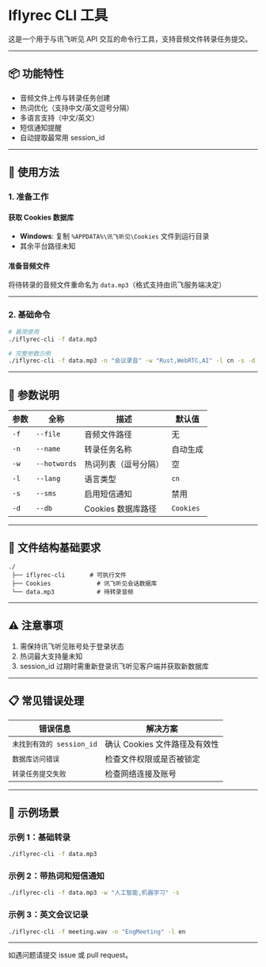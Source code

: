 # Iflyrec CLI 工具

这是一个用于与讯飞听见 API 交互的命令行工具，支持音频文件转录任务提交。

---

## 📦 功能特性
- 音频文件上传与转录任务创建
- 热词优化（支持中文/英文逗号分隔）
- 多语言支持（中文/英文）
- 短信通知提醒
- 自动提取最常用 session_id

---

## 📝 使用方法

### 1. 准备工作
#### 获取 Cookies 数据库
- **Windows**: 复制 `%APPDATA%\讯飞听见\Cookies` 文件到运行目录
- 其余平台路径未知

#### 准备音频文件
将待转录的音频文件重命名为 `data.mp3`（格式支持由讯飞服务端决定）

---

### 2. 基础命令
```bash
# 最简使用
./iflyrec-cli -f data.mp3

# 完整参数示例
./iflyrec-cli -f data.mp3 -n "会议录音" -w "Rust,WebRTC,AI" -l cn -s -d Cookies
```

---

## 📌 参数说明

| 参数 | 全称         | 描述                 | 默认值    |
| ---- | ------------ | -------------------- | --------- |
| `-f` | `--file`     | 音频文件路径         | 无        |
| `-n` | `--name`     | 转录任务名称         | 自动生成  |
| `-w` | `--hotwords` | 热词列表（逗号分隔） | 空        |
| `-l` | `--lang`     | 语言类型             | `cn`      |
| `-s` | `--sms`      | 启用短信通知         | 禁用      |
| `-d` | `--db`       | Cookies 数据库路径   | `Cookies` |

---

## 📂 文件结构基础要求
```
./
 ├── iflyrec-cli       # 可执行文件
 ├── Cookies             # 讯飞听见会话数据库
 └── data.mp3            # 待转录音频
```

---

## ⚠️ 注意事项
1. 需保持讯飞听见账号处于登录状态
2. 热词最大支持量未知
4. session_id 过期时需重新登录讯飞听见客户端并获取新数据库

---

## 📋 常见错误处理

| 错误信息                  | 解决方案                      |
| ------------------------- | ----------------------------- |
| `未找到有效的 session_id` | 确认 Cookies 文件路径及有效性 |
| `数据库访问错误`          | 检查文件权限或是否被锁定      |
| `转录任务提交失败`        | 检查网络连接及账号            |

---

## 🧪 示例场景

### 示例 1：基础转录
```bash
./iflyrec-cli -f data.mp3
```

### 示例 2：带热词和短信通知
```bash
./iflyrec-cli -f data.mp3 -w "人工智能,机器学习" -s
```

### 示例 3：英文会议记录
```bash
./iflyrec-cli -f meeting.wav -n "EngMeeting" -l en
```

---

如遇问题请提交 issue 或 pull request。